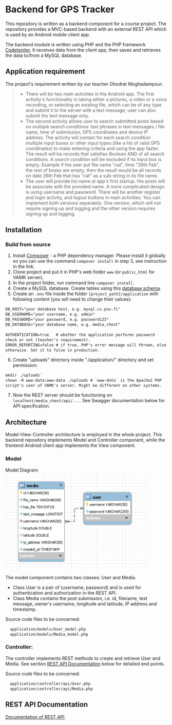 # Backend for GPS Tracker


This repository is written as a backend component for a course project. The repository provides a MVC-based backend with an external REST API which is used by an Android mobile client app.  
  
The backend module is written using PHP and the PHP framework [CodeIgniter](https://codeigniter.com/). It receives data from the client
app, then saves and retrieves the data to/from a MySQL database.

## Application requirement  
The project's requirement written by our teacher Ghodrat Moghadampour:
> - There will be two main activities in the Android app. The first activity's functionality is taking either a
pictures, a video or a voice recording, or selecting an existing file, which can be of any type and submit it to
the server with a text message; user can also submit the text message only.
> - The second activity allows user to search submitted posts based on multiple search conditions: text
phrases in text messages / file name, time of submission, GPS coordinates and device IP address. The
activity will contain for each search condition multiple input boxes or other input types (like a list of valid
GPS coordinates) to make entering criteria and using the app faster. The result will be records that satisfies
Boolean AND of all search conditions. A search condition will be excluded if its Input box is empty. Example
if the user put file name "cat", time "26th Feb", the rest of boxes are empty, then the result would be all
records on date 26th Feb that has "cat" as a sub-string in its file name.
> - The user will provide his name at app's first startup. His posts will be associate with the provided name. A
more complicated design is using username and password. There will be another register and login activity,
and logout buttons in main activities. You can implement both versions separately. One version, which will
not require signing up and logging and the other version requires signing up and logging.

## Installation  
### Build from source
1. Install [Composer](https://getcomposer.org/doc/00-intro.md#installation-linux-unix-macos) - a PHP dependency manager. Please install it globally so you can use the command `composer install` in step 3, see instruction in the link.
2. Clone project and put it in PHP's web folder `www` (or `public_html` for VAMK server).
3. In the project folder, run command line `composer install`.
4. Create a MySQL database. Create tables using this [database schema](https://github.com/pqhuy98/media_chest/blob/master/database-schema.sql).
5. Create an `.env` file inside the folder `[project_path]/application` with following content (you will need to change their values):
```
DB_HOST="your database host, e.g. mysql.cc.puv.fi"
DB_USERNAME="your username, e.g. admin"
DB_PASSWORD="your password, e.g. password123"
DB_DATABASE="your database name, e.g. media_chest"

AUTHENTICATION=true   # whether the application performs password check or not (teacher's requirement).
ERROR_REPORTING=false # if true, PHP's error message will thrown, else otherwise. Set it to false in production.
```
6. Create "uploads" directory inside "./application/" directory and set permission:
```
mkdir ./uploads`
chown -R www-data:www-data ./uploads # `www-data` is the Apache2 PHP script's user of VAMK's server. Might be different on other systems.
```
7. Now the REST server should be functioning on `localhost/media_chest/api/...`. See Swagger documentation below for API specification.

## Architecture
Model-View-Controller architecture is employed in the whole project. This backend repository implements Model and Controller component, while the frontend Android client app implements the View component.

### Model
Model Diagram:  
![Model Diagram](https://raw.githubusercontent.com/pqhuy98/media_chest/master/model-diagram.png)

The model component contains two classes: User and Media.  
- Class User is a pair of (username, password) and is used for authentication and authorization in the REST API.  
- Class Media contains the post submission, i.e. id, filename, text message, owner's username, longitude and latitude, IP address and timestamp.

Source code files to be concerned:
```
  application/models/User_model.php
  application/models/Media_model.php
```

### Controller:
The controller implements REST methods to create and retrieve User and Media. See section [REST API Documentation](https://github.com/pqhuy98/media_chest#rest-api-documentation) below for detailed end points.

Source code files to be concerned:
```
  application/controller/api/User.php
  application/controller/api/Media.php
```

## REST API Documentation
[Documentation of REST API](https://app.swaggerhub.com/apis-docs/pqhuy98/Media-Chest/1.0.0#/Media).

